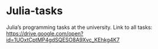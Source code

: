 # Julia-tasks
Julia’s programming tasks at the university.
Link to all tasks: https://drive.google.com/open?id=1UOxtCptMP4gdSQESO8A9Xvc_KEhkg4K7